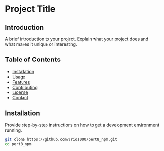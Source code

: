 # Project Title

## Introduction
A brief introduction to your project. Explain what your project does and what makes it unique or interesting.

## Table of Contents
- [Installation](#installation)
- [Usage](#usage)
- [Features](#features)
- [Contributing](#contributing)
- [License](#license)
- [Contact](#contact)

## Installation
Provide step-by-step instructions on how to get a development environment running.

```bash
git clone https://github.com/srios000/pert8_npm.git
cd pert8_npm

